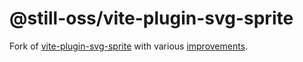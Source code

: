# @still-oss/vite-plugin-svg-sprite

Fork of [vite-plugin-svg-sprite](https://github.com/meowtec/vite-plugin-svg-sprite) with various [improvements](https://github.com/still-oss/vite-plugin-svg-sprite/compare/meowtec:main...still-oss:main).
